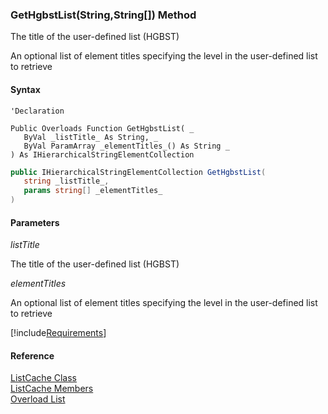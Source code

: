 ﻿### GetHgbstList(String,String\[\]) Method

The title of the user-defined list (HGBST)

An optional list of element titles specifying the level in the user-defined list to retrieve

#### Syntax

```vbnet
'Declaration

Public Overloads Function GetHgbstList( _
   ByVal _listTitle_ As String, _
   ByVal ParamArray _elementTitles_() As String _
) As IHierarchicalStringElementCollection
```

```csharp
public IHierarchicalStringElementCollection GetHgbstList( 
   string _listTitle_,
   params string[] _elementTitles_
)
```

#### Parameters

_listTitle_

The title of the user-defined list (HGBST)

_elementTitles_

An optional list of element titles specifying the level in the user-defined list to retrieve

[!include[Requirements](../partials/requirements.md)]

#### Reference

[ListCache Class](fcSDK~FChoice.Foundation.Clarify.ListCache.md)  
[ListCache Members](fcSDK~FChoice.Foundation.Clarify.ListCache_members.md)  
[Overload List](fcSDK~FChoice.Foundation.Clarify.ListCache~GetHgbstList.md)